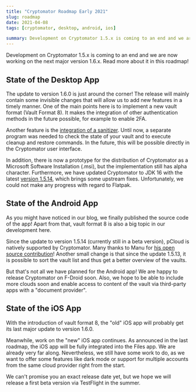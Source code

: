 ```yaml
---
title: "Cryptomator Roadmap Early 2021"
slug: roadmap
date: 2021-04-08
tags: [cryptomator, desktop, android, ios]

summary: Development on Cryptomator 1.5.x is coming to an end and we are now working on the next major version 1.6.x. Read more about it in this roadmap!
---
```

Development on Cryptomator 1.5.x is coming to an end and we are now working on the next major version 1.6.x. Read more about it in this roadmap!

## State of the Desktop App
The update to version 1.6.0 is just around the corner! The release will mainly contain some invisible changes that will allow us to add new features in a timely manner. One of the main points here is to implement a new vault format (Vault Format 8). It makes the integration of other authentication methods in the future possible, for example to enable 2FA.

Another feature is the [integration of a sanitizer](https://github.com/cryptomator/cryptomator/projects/7). Until now, a separate program was needed to check the state of your vault and to execute cleanup and restore commands. In the future, this will be possible directly in the Cryptomator user interface.

In addition, there is now a prototype for the distribution of Cryptomator as a Microsoft Software Installation (.msi), but the implementation still has alpha character. Furthermore, we have updated Cryptomator to JDK 16 with the latest [version 1.5.14](https://github.com/cryptomator/cryptomator/releases/tag/1.5.14), which brings some upstream fixes. Unfortunately, we could not make any progress with regard to Flatpak.

## State of the Android App
As you might have noticed in our blog, we finally published the source code of the app! Apart from that, vault format 8 is also a big topic in our development here.

Since the update to version 1.5.14 (currently still in a beta version), pCloud is natively supported by Cryptomator. Many thanks to Manu for [his open source contribution]((https://github.com/cryptomator/android/pull/283))! Another small change is that since the update 1.5.13, it is possible to sort the vault list and thus get a better overview of the vaults.

But that's not all we have planned for the Android app! We are happy to release Cryptomator on F-Droid soon. Also, we hope to be able to include more clouds soon and enable access to content of the vault via third-party apps with a "document provider".

## State of the iOS App
With the introduction of vault format 8, the "old" iOS app will probably get its last major update to version 1.6.0.

Meanwhile, work on the "new" iOS app continues. As announced in the last roadmap, the iOS app will be fully integrated into the Files app. We are already very far along. Nevertheless, we still have some work to do, as we want to offer some features like dark mode or support for multiple accounts from the same cloud provider right from the start.

We can't promise you an exact release date yet, but we hope we will release a first beta version via TestFlight in the summer.
